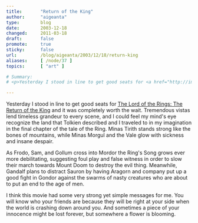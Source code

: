 ```yaml
---
title:       "Return of the King"
author:      "aigeanta"
type:        blog
date:        2003-12-18
changed:     2011-03-18
draft:       false
promote:     true
sticky:      false
url:         /blog/aigeanta/2003/12/18/return-king
aliases:     [ /node/37 ]
topics:      [ "art" ]

# Summary:
# <p>Yesterday I stood in line to get good seats for <a href="http://imdb.com/title/tt0167260/">The Lord of the Rings: The Return of the King</a> and it was completely worth the wait. Tremendous vistas lend timeless grandeur to every scene, and I could feel my mind's eye recognize the land that Tolkien described and I traveled to in my imagination in the final chapter of the tale of the Ring. Minas Tirith stands strong like the bones of mountains, while Minas Morgul and the Vale glow with sickness and insane despair. </p>

---
```

<p>Yesterday I stood in line to get good seats for <a href="http://imdb.com/title/tt0167260/">The Lord of the Rings: The Return of the King</a> and it was completely worth the wait. Tremendous vistas lend timeless grandeur to every scene, and I could feel my mind's eye recognize the land that Tolkien described and I traveled to in my imagination in the final chapter of the tale of the Ring. Minas Tirith stands strong like the bones of mountains, while Minas Morgul and the Vale glow with sickness and insane despair. </p>
<p>As Frodo, Sam, and Gollum cross into Mordor the Ring's Song grows ever more debilitating, suggesting foul play and false witness in order to slow their march towards Mount Doom to destroy the evil thing. Meanwhile, Gandalf plans to distract Sauron by having Aragorn and company put up a good fight in Gondor against the swarms of nasty creatures who are about to put an end to the age of men.</p><p>I think this movie had some very strong yet simple messages for me. You will know who your friends are because they will be right at your side when the world is crashing down around you. And sometimes a piece of your innocence might be lost forever, but somewhere a flower is blooming.</p>


